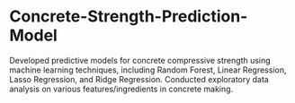 # Concrete-Strength-Prediction-Model
Developed predictive models for concrete compressive strength using machine learning techniques, including Random Forest, Linear Regression, Lasso Regression, and Ridge Regression. Conducted exploratory data analysis on various features/ingredients in concrete making.
